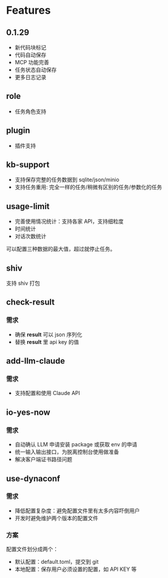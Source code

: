 # Features

## 0.1.29
- 新代码块标记
- 代码自动保存
- MCP 功能完善
- 任务状态自动保存
- 更多日志记录

## role
- 任务角色支持

## plugin
- 插件支持

## kb-support
- 支持保存完整的任务数据到 sqlite/json/minio
- 支持任务重用: 完全一样的任务/稍微有区别的任务/参数化的任务


## usage-limit
- 完善使用情况统计：支持各家 API，支持细粒度
- 时间统计
- 对话次数统计

可以配置三种数据的最大值，超过就停止任务。

## shiv
支持 shiv 打包

## check-result
### 需求
- 确保 __result__ 可以 json 序列化
- 替换 __result__ 里 api key 的值

## add-llm-claude
### 需求
- 支持配置和使用 Claude API

## io-yes-now
### 需求
- 自动确认 LLM 申请安装 package 或获取 env 的申请
- 统一输入输出接口，为脱离控制台使用做准备
- 解决客户端证书路径问题

## use-dynaconf
### 需求
- 降低配置复杂度：避免配置文件里有太多内容吓倒用户
- 开发时避免维护两个版本的配置文件

### 方案
配置文件划分成两个：
- 默认配置：default.toml，提交到 git
- 本地配置：保存用户必须设置的配置，如 API KEY 等

